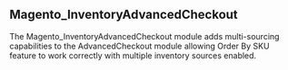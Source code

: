 ## Magento_InventoryAdvancedCheckout

The Magento_InventoryAdvancedCheckout module adds multi-sourcing capabilities to the AdvancedCheckout module allowing Order By SKU feature to work correctly with multiple inventory sources enabled.
